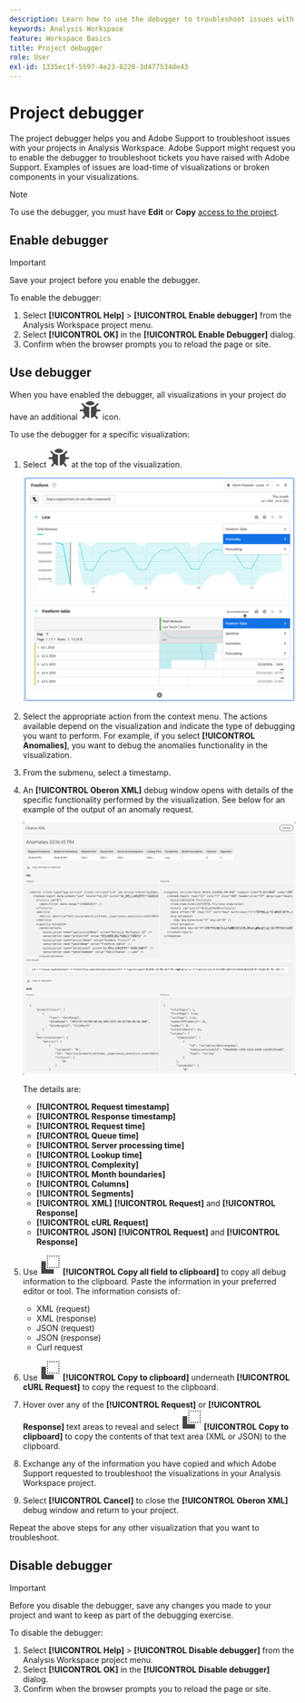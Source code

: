 ```yaml
---
description: Learn how to use the debugger to troubleshoot issues with your project in Analysis Workspace.
keywords: Analysis Workspace
feature: Workspace Basics
title: Project debugger
role: User
exl-id: 1335ec1f-5597-4e23-8228-3d477534de43
---
```

# Project debugger

The project debugger helps you and Adobe Support to troubleshoot issues with your projects in Analysis Workspace. Adobe Support might request you to enable the debugger to troubleshoot tickets you have raised with Adobe Support. Examples of issues are load-time of visualizations or broken components in your visualizations.

>[!NOTE]
>
>To use the debugger, you must have **Edit** or **Copy** [access to the project](https://experienceleague.adobe.com/en/docs/experience-cloud-kcs/kbarticles/ka-25744).
>


## Enable debugger

>[!IMPORTANT]
>
>Save your project before you enable the debugger.
>

To enable the debugger:

1. Select **[!UICONTROL Help]** > **[!UICONTROL Enable debugger]** from the Analysis Workspace project menu.
1. Select **[!UICONTROL OK]** in the **[!UICONTROL Enable Debugger]** dialog.
1. Confirm when the browser prompts you to reload the page or site.


## Use debugger

When you have enabled the debugger, all visualizations in your project do have an additional ![Bug](/help/assets/icons/Bug.svg) icon.

To use the debugger for a specific visualization:

1. Select ![Bug](/help/assets/icons/Bug.svg) at the top of the visualization.

   ![Debugger context menu](assets/debugger-context-menu.png)

1. Select the appropriate action from the context menu. The actions available depend on the visualization and indicate the type of debugging you want to perform. For example, if you select **[!UICONTROL Anomalies]**, you want to debug the anomalies functionality in the visualization.
1. From the submenu, select a timestamp.
1. An **[!UICONTROL Oberon XML]** debug window opens with details of the specific functionality performed by the visualization. See below for an example of the output of an anomaly request.

   ![Output debug request](assets/debugger-oberon.png)

   The details are:

   * **[!UICONTROL Request timestamp]**   
   * **[!UICONTROL Response timestamp]** 
   * **[!UICONTROL Request time]**   
   * **[!UICONTROL Queue time]**    
   * **[!UICONTROL Server processing time]**    
   * **[!UICONTROL Lookup time]**    
   * **[!UICONTROL Complexity]**   
   * **[!UICONTROL Month boundaries]**    
   * **[!UICONTROL Columns]**    
   * **[!UICONTROL Segments]**
   * **[!UICONTROL XML]** **[!UICONTROL Request]** and **[!UICONTROL Response]**
   * **[!UICONTROL cURL Request]**
   * **[!UICONTROL JSON]** **[!UICONTROL Request]** and **[!UICONTROL Response]**

1. Use ![Copy](/help/assets/icons/Copy.svg) **[!UICONTROL Copy all field to clipboard]** to copy all debug information to the clipboard. Paste the information in your preferred editor or tool. The information consists of:

   * XML (request)
   * XML (response)
   * JSON (request)
   * JSON (response)
   * Curl request

1. Use ![Copy](/help/assets/icons/Copy.svg) **[!UICONTROL Copy to clipboard]** underneath **[!UICONTROL cURL Request]** to copy the request to the clipboard.
1. Hover over any of the **[!UICONTROL Request]** or **[!UICONTROL Response]** text areas to reveal and select ![Copy](/help/assets/icons/Copy.svg) **[!UICONTROL Copy to clipboard]** to copy the contents of that text area (XML or JSON) to the clipboard.

1. Exchange any of the information you have copied and which Adobe Support requested to troubleshoot the visualizations in your Analysis Workspace project.

1. Select **[!UICONTROL Cancel]** to close the **[!UICONTROL Oberon XML]** debug window and return to your project.

Repeat the above steps for any other visualization that you want to troubleshoot.

## Disable debugger

>[!IMPORTANT]
>
>Before you disable the debugger, save any changes you made to your project and want to keep as part of the debugging exercise.
>

To disable the debugger:

1. Select **[!UICONTROL Help]** > **[!UICONTROL Disable debugger]** from the Analysis Workspace project menu.
1. Select **[!UICONTROL OK]** in the **[!UICONTROL Disable debugger]** dialog.
1. Confirm when the browser prompts you to reload the page or site.
